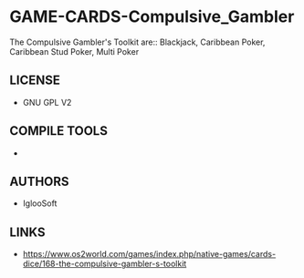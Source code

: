 # GAME-CARDS-Compulsive_Gambler
The Compulsive Gambler's Toolkit are::  Blackjack,  Caribbean Poker,  Caribbean Stud Poker, Multi Poker

## LICENSE
* GNU GPL V2

## COMPILE TOOLS
* 
 
## AUTHORS
* IglooSoft

## LINKS
* https://www.os2world.com/games/index.php/native-games/cards-dice/168-the-compulsive-gambler-s-toolkit
